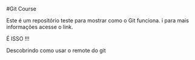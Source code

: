 #Git Course

Este é um repositório teste para mostrar como o Git funciona. i
para mais informações acesse o link.

É ISSO !!!

Descobrindo como usar o remote do git